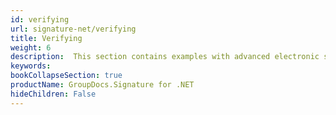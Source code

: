 ```yaml
---
id: verifying
url: signature-net/verifying
title: Verifying
weight: 6
description:  This section contains examples with advanced electronic signatures verification across the document and its pages with GroupDocs.Signature API.
keywords: 
bookCollapseSection: true
productName: GroupDocs.Signature for .NET
hideChildren: False
---
```

